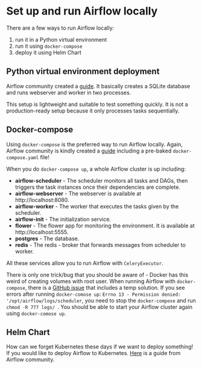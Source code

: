 # Set up and run Airflow locally

There are a few ways to run Airflow locally:
1. run it in a Python virtual environment
2. run it using `docker-compose`
3. deploy it using Helm Chart

## Python virtual environment deployment
Airflow community created a [guide](https://airflow.apache.org/docs/apache-airflow/stable/start/local.html). It basically creates a SQLite database and runs webserver and worker in two processes.

This setup is lightweight and suitable to test something quickly. It is not a production-ready setup because it only processes tasks sequentially.

## Docker-compose
Using `docker-compose` is the preferred way to run Airflow locally. Again, Airflow community is kindly created a [guide](https://airflow.apache.org/docs/apache-airflow/stable/start/docker.html) including a pre-baked `docker-compose.yaml` file!

When you do `docker-compose up`, a whole Airflow cluster is up including:
- **airflow-scheduler** - The scheduler monitors all tasks and DAGs, then triggers the task instances once their dependencies are complete.
- **airflow-webserver** - The webserver is available at http://localhost:8080.
- **airflow-worker** - The worker that executes the tasks given by the scheduler.
- **airflow-init** - The initialization service.
- **flower** - The flower app for monitoring the environment. It is available at http://localhost:5555.
- **postgres** - The database.
- **redis** - The redis - broker that forwards messages from scheduler to worker.

All these services allow you to run Airflow with `CeleryExecutor`.

There is only one trick/bug that you should be aware of - Docker has this weird of creating volumes with root user. When running Airflow with `docker-compose`, there is a [GitHub issue](https://github.com/helm/charts/issues/23589) that includes a temp solution.
If you see errors after running `docker-comose up`: `Errno 13 - Permission denied: '/opt/airflow/logs/scheduler`, you need to stop the `docker-compose` and run `chmod -R 777 logs/ `. You should be able to start your Airflow cluster again using `docker-comose up`.

## Helm Chart
How can we forget Kubernetes these days if we want to deploy something! If you would like to deploy Airflow to Kubernetes. [Here](https://airflow.apache.org/docs/helm-chart/stable/index.html) is a guide from Airflow community.
